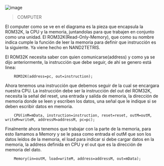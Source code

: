 ![image](https://github.com/AndresFelipeMunozAguilar/Group_S13T3_Repository/assets/104959341/26e944b7-0b6e-44fb-bdab-e737d9ea6aec)

>COMPUTER<br>

El computer como se ve en el diagrama es la pieza que encapsula la ROM32K, la CPU y la memoria, juntandolas para que trabajen en conjunto como una unidad.
El ROM32K(Read-Only-Memory), que como su nombre indica cumple la función de leer la memoria para definir que instrucción es la siguiente. Ya viene hecho en NAND2TETRIS.
 
El ROM32K necesita saber con quien comunicarse(address) y como ya se dijo anteriormente, la instrucción que debe seguir, de ahí se genero está linea:

```
    ROM32K(address=pc, out=instruction);
```
Ahora tenemos una instrucción que debemos seguir de la cual se encargara nuestra CPU.
La instrucción debe ser la instrucción del out del ROM32K, necesita la señal del reset, una entrada y salida de memoria, la dirección de memoria donde se leen y escriben los datos, una señal que le indique si se deben escribir datos en memoria.

```
    CPU(inM=mData, instruction=instruction, reset=reset, outM=outM, writeM=writeM, addressM=addressM, pc=pc);
```

Finalmente ahora tenemos que trabajar con la parte de la memoria, para esto llamamos a Memory y se le pasa como entrada el outM que son los datos leídos de la memoria, el load  para indicar si debe cargar datos en la memoria, la address definida en CPU y el out que es la dirección de memoria del dato.

```
    Memory(in=outM, load=writeM, address=addressM, out=mData);

```

